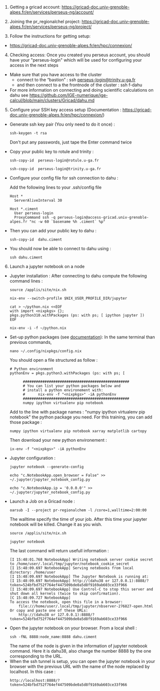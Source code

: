 1. Getting a gricad account: https://gricad-doc.univ-grenoble-alpes.fr/en/services/perseus-ng/account/
  
2. Joining the pr_regionalchel project: https://gricad-doc.univ-grenoble-alpes.fr/en/services/perseus-ng/project/

3. Follow the instructions for getting setup:
- https://gricad-doc.univ-grenoble-alpes.fr/en/hpc/connexion/

4. Checking access:
   Once you created you perseus account, you should have your "perseus-login" which will be used for configuring your access in the next steps
- Make sure that you have access to the cluster
   - connect to the “bastion” : ssh  perseus-login@trinity.u-ga.fr
   - and then connect to a the frontnode of the cluster : ssh f-dahu
- For more information on connecting and doing scientific calculations on dahu see https://github.com/IGE-numerique/ige-calcul/blob/main/clusters/Gricad/dahu.md 


5. Configure your SSH key access setup (Documentation : https://gricad-doc.univ-grenoble-alpes.fr/en/hpc/connexion/)

  - Generate ssh key pair (You only need to do it once) :
      ```
      ssh-keygen -t rsa
      ```
      Don't put any passwords, just tape the Enter command twice
    
  - Copy your public key to rotule and trinity :
      ```
      ssh-copy-id  perseus-login@rotule.u-ga.fr
      ```
      ```
      ssh-copy-id  perseus-login@trinity.u-ga.fr
      ```
  - Configure your config file for ssh connection to dahu :

      Add the following lines to your .ssh/config file
      ```
      Host *
        ServerAliveInterval 30

      Host *.ciment
        User perseus-login
        ProxyCommand ssh -q perseus-login@access-gricad.univ-grenoble-alpes.fr "nc -w 60 `basename %h .ciment` %p"
      ```
  - Then you can add your public key to dahu :
    ```
    ssh-copy-id  dahu.ciment
    ```
  - You should now be able to connect to dahu using :
    ```
    ssh dahu.ciment
    ```

6. Launch a jupyter notebook on a node

  - Jupyter installation : After connecting to dahu compute the following command lines :
    ```
    source /applis/site/nix.sh
    ```
    ```
    nix-env --switch-profile $NIX_USER_PROFILE_DIR/jupyter
    ```
    ```
    cat > ~/python.nix <<EOF
    with import <nixpkgs> {};
    pkgs.python310.withPackages (ps: with ps; [ ipython jupyter ])
    EOF
    ```
    ```
    nix-env -i -f ~/python.nix
    ```
  - Set-up python packages (see [documentation](https://gricad-doc.univ-grenoble-alpes.fr/en/hpc/softenv/nix/)):
    In the same terminal than previous commands,
    ```
    nano ~/.config/nixpkgs/config.nix
    ```
    You should open a file structured as follow :
    ```
    # Python environment
    pythonEnv = pkgs.python3.withPackages (ps: with ps; [

          #################################################
          # You can list your python packages below and
          # install a python environement with:
          #      nix-env -f "<nixpkgs>" -iA pythonEnv
          #################################################
          numpy ipython virtualenv pip notebook
    ```
    Add to the line with package names : "numpy ipython virtualenv pip notebook" the python package you need. For this training, you can add those package :
    ```
    numpy ipython virtualenv pip notebook xarray matplotlib cartopy
    ```
    Then download your new python environement :
    ```
    ix-env -f "<nixpkgs>" -iA pythonEnv
    ```
  - Jupyter configuration :
    ```
    jupyter notebook --generate-config
    ```
    ```
    echo "c.NotebookApp.open_browser = False" >> ~/.jupyter/jupyter_notebook_config.py
    ```
    ```
    echo "c.NotebookApp.ip = '0.0.0.0'" >> ~/.jupyter/jupyter_notebook_config.py
    ```
- Launch a Job on a Gricad node :
    ```
    oarsub -I --project pr-regionalchem -l /core=1,walltime=2:00:00
    ```
    The walltime specify the time of your job. After this time your jupyter notebook will be killed. Change it as you wish.
    ```
    source /applis/site/nix.sh
    ```
    ```
    jupyter notebook
    ```
    The last command will return usefull information :
    ```
    [I 15:48:01.768 NotebookApp] Writing notebook server cookie secret to /home/user/.local/tmp/jupyter/notebook_cookie_secret
    [I 15:48:09.697 NotebookApp] Serving notebooks from local directory: /home/user
    [I 15:48:09.697 NotebookApp] The Jupyter Notebook is running at:
    [I 15:48:09.697 NotebookApp] http://(dahu38 or 127.0.0.1):8888/?token=524bfbd752f764ef447509bde0a5d8f9169ab603ce33f966
    [I 15:48:09.697 NotebookApp] Use Control-C to stop this server and shut down all kernels (twice to skip confirmation).
    [C 15:48:09.727 NotebookApp]
    To access the notebook, open this file in a browser:
        file:///home/user/.local/tmp/jupyter/nbserver-276827-open.html
    Or copy and paste one of these URLs:
        http://(dahu38 or 127.0.0.1):8888/?token=524bfbd752f764ef447509bde0a5d8f9169ab603ce33f966
    ```
- Open the jupyter notebook on your browser. From a local shell :
    ```
    ssh -fNL 8888:node_name:8888 dahu.ciment
    ```
    The name of the node is given in the information of jupyter notebook command. Here it is dahu38, also change the number 8888 by the one corresponding to the URL.
- When the ssh tunnel is setup, you can open the jupyter notebook in your browser with the previous URL with the name of the node replaced by localhost. In this case :
    ```
    http://localhost:8888/?token=524bfbd752f764ef447509bde0a5d8f9169ab603ce33f966
    ```
      
